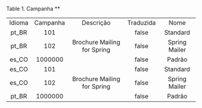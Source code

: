 <div id="d156108e1" class="table">

<div class="table-title">

Table 1. Campanha
\*\*

</div>

<div class="table-contents">

|        |          |                             |           |               |
| :----: | :------: | :-------------------------: | :-------: | :-----------: |
| Idioma | Campanha |          Descrição          | Traduzida |     Nome      |
| pt\_BR |   101    |                             |   false   |   Standard    |
| pt\_BR |   102    | Brochure Mailing for Spring |   false   | Spring Mailer |
| es\_CO | 1000000  |                             |   false   |    Padrão     |
| es\_CO |   101    |                             |   false   |   Standard    |
| es\_CO |   102    | Brochure Mailing for Spring |   false   | Spring Mailer |
| pt\_BR | 1000000  |                             |   false   |    Padrão     |

</div>

</div>

